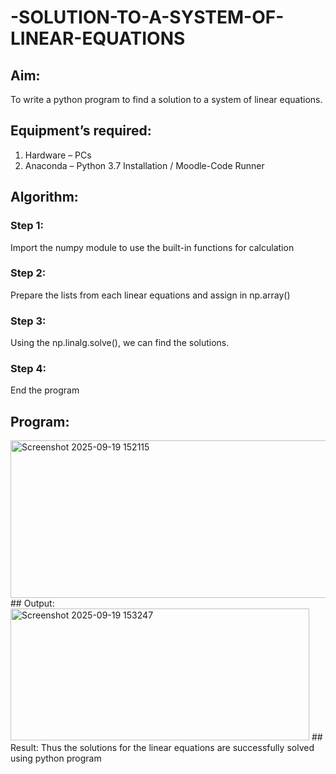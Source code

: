 # -SOLUTION-TO-A-SYSTEM-OF-LINEAR-EQUATIONS
## Aim:
To write a python program to find a solution to a system of linear equations.
## Equipment’s required:
1. 	Hardware – PCs
2. 	Anaconda – Python 3.7 Installation / Moodle-Code Runner
## Algorithm:
### Step 1: 
Import the numpy module to use the built-in functions for calculation
### Step 2: 
Prepare the lists from each linear equations and assign in np.array()
### Step 3: 
Using the np.linalg.solve(), we can find the solutions.
### Step 4: 
End the program
## Program:
<img width="1030" height="252" alt="Screenshot 2025-09-19 152115" src="https://github.com/user-attachments/assets/4147d1d0-a7ee-48fd-b05b-531882aa344b" />
## Output:
<img width="478" height="211" alt="Screenshot 2025-09-19 153247" src="https://github.com/user-attachments/assets/91b7add8-27de-4ad5-8199-46d7dae8eb7d" />
## Result: 
Thus the solutions for the linear equations are successfully solved using python program

